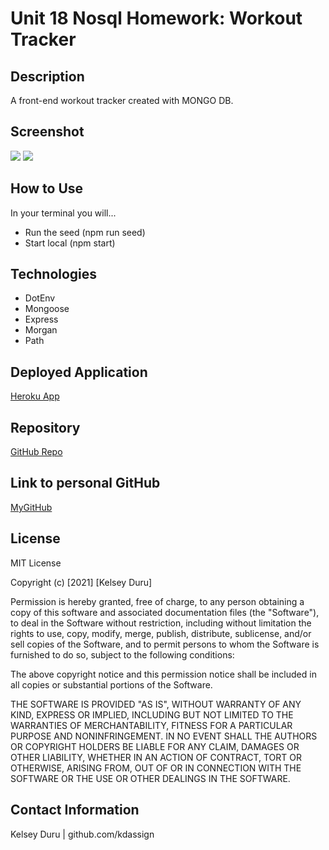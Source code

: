 # Unit 18 Nosql Homework: Workout Tracker

## Description

A front-end workout tracker created with MONGO DB.

## Screenshot 
![](https://i.ibb.co/LxGmWcx/wrktrkr1.png)
![](https://i.ibb.co/dPrQ3xk/wrktrkr2.png)

## How to Use
In your terminal you will...
- Run the seed (npm run seed)
- Start local (npm start)

## Technologies
- DotEnv
- Mongoose
- Express
- Morgan
- Path

## Deployed Application

[Heroku App](https://pacific-sierra-33934.herokuapp.com/)

## Repository

[GitHub Repo](https://github.com/kdassign/HW18-Workout-Tracker)

## Link to personal GitHub
[MyGitHub](https://github.com/kdassign)

## License
MIT License

Copyright (c) [2021] [Kelsey Duru]

Permission is hereby granted, free of charge, to any person obtaining a copy
of this software and associated documentation files (the "Software"), to deal
in the Software without restriction, including without limitation the rights
to use, copy, modify, merge, publish, distribute, sublicense, and/or sell
copies of the Software, and to permit persons to whom the Software is
furnished to do so, subject to the following conditions:

The above copyright notice and this permission notice shall be included in all
copies or substantial portions of the Software.

THE SOFTWARE IS PROVIDED "AS IS", WITHOUT WARRANTY OF ANY KIND, EXPRESS OR
IMPLIED, INCLUDING BUT NOT LIMITED TO THE WARRANTIES OF MERCHANTABILITY,
FITNESS FOR A PARTICULAR PURPOSE AND NONINFRINGEMENT. IN NO EVENT SHALL THE
AUTHORS OR COPYRIGHT HOLDERS BE LIABLE FOR ANY CLAIM, DAMAGES OR OTHER
LIABILITY, WHETHER IN AN ACTION OF CONTRACT, TORT OR OTHERWISE, ARISING FROM,
OUT OF OR IN CONNECTION WITH THE SOFTWARE OR THE USE OR OTHER DEALINGS IN THE
SOFTWARE.

## Contact Information
Kelsey Duru | github.com/kdassign
